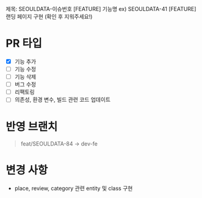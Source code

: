 제목:  SEOULDATA-이슈번호 [FEATURE] 기능명
ex) SEOULDATA-41 [FEATURE] 랜딩 페이지 구현
(확인 후 지워주세요!)

# PR 타입
- [x] 기능 추가
- [ ] 기능 수정
- [ ] 기능 삭제
- [ ] 버그 수정
- [ ] 리팩토링
- [ ] 의존성, 환경 변수, 빌드 관련 코드 업데이트

# 반영 브랜치
> feat/SEOULDATA-84 -> dev-fe

# 변경 사항
- place, review, category 관련 entity 및 class 구현
